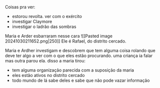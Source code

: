 Coisas pra ver:
- estorou revolta. ver com o exército
- investigar Claymore
- investigar o ladrão das sombras

Maria e Arder esbarraram nesse cara
![[Pasted image 20241030211652.png|250]]
Ele é Rafael, do distrito cercado.

Maria e Ardher investigam e descobrem que tem alguma coisa rolando que deve ter algo a ver com o que eles estão procurando. uma criança ia falar mas outra parou ela. disso a maria tirou:
- tem alguma organização parecida com a suposição da maria
- eles estão ativos no distrito cercado
- todo mundo de lá sabe deles e sabe que não pode vazar informação

